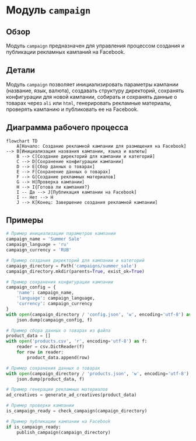 # Модуль `campaign`

## Обзор

Модуль `campaign` предназначен для управления процессом создания и публикации рекламных кампаний на Facebook. 

## Детали

Модуль `campaign` позволяет инициализировать параметры кампании (название, язык, валюта), создавать структуру директорий, сохранять конфигурации для новой кампании, собирать и сохранять данные о товарах через `ali` или `html`, генерировать рекламные материалы, проверять кампанию и публиковать ее на Facebook.

## Диаграмма рабочего процесса

```mermaid
flowchart TD
    A[Начало: Создание рекламной кампании для размещения на Facebook] --> B[Инициализация названия кампании, языка и валюты]
    B --> C[Создание директорий для кампании и категорий]
    C --> D[Сохранение конфигурации кампании]
    D --> E[Сбор данных о товарах]
    E --> F[Сохранение данных о товарах]
    F --> G[Создание рекламных материалов]
    G --> H[Проверка кампании]
    H --> I{Готова ли кампания?}
    I -- Да --> J[Публикация кампании на Facebook]
    I -- Нет --> H
    J --> K[Конец: Завершение создания рекламной кампании]
```

## Примеры

```python
# Пример инициализации параметров кампании
campaign_name = 'Summer Sale'
campaign_language = 'ru'
campaign_currency = 'RUB'

# Пример создания директорий для кампании и категорий
campaign_directory = Path('campaigns/summer_sale')
campaign_directory.mkdir(parents=True, exist_ok=True)

# Пример сохранения конфигурации кампании
campaign_config = {
    'name': campaign_name,
    'language': campaign_language,
    'currency': campaign_currency
}
with open(campaign_directory / 'config.json', 'w', encoding='utf-8') as f:
    json.dump(campaign_config, f)

# Пример сбора данных о товарах из файла
product_data = []
with open('products.csv', 'r', encoding='utf-8') as f:
    reader = csv.DictReader(f)
    for row in reader:
        product_data.append(row)

# Пример сохранения данных о товарах
with open(campaign_directory / 'products.json', 'w', encoding='utf-8') as f:
    json.dump(product_data, f)

# Пример генерации рекламных материалов
ad_creatives = generate_ad_creatives(product_data)

# Пример проверки кампании
is_campaign_ready = check_campaign(campaign_directory)

# Пример публикации кампании на Facebook
if is_campaign_ready:
    publish_campaign(campaign_directory)
```